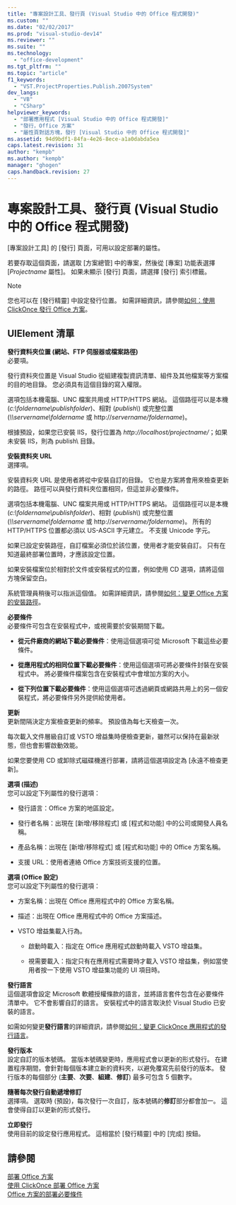 ```yaml
---
title: "專案設計工具、發行頁 (Visual Studio 中的 Office 程式開發)"
ms.custom: ""
ms.date: "02/02/2017"
ms.prod: "visual-studio-dev14"
ms.reviewer: ""
ms.suite: ""
ms.technology: 
  - "office-development"
ms.tgt_pltfrm: ""
ms.topic: "article"
f1_keywords: 
  - "VST.ProjectProperties.Publish.2007System"
dev_langs: 
  - "VB"
  - "CSharp"
helpviewer_keywords: 
  - "部署應用程式 [Visual Studio 中的 Office 程式開發]"
  - "發行，Office 方案"
  - "屬性頁對話方塊，發行 [Visual Studio 中的 Office 程式開發]"
ms.assetid: 94d9bdf1-84fa-4e26-8ece-a1a0dabda5ea
caps.latest.revision: 31
author: "kempb"
ms.author: "kempb"
manager: "ghogen"
caps.handback.revision: 27
---
```

# 專案設計工具、發行頁 (Visual Studio 中的 Office 程式開發)
  \[專案設計工具\] 的 \[發行\] 頁面，可用以設定部署的屬性。  
  
 若要存取這個頁面，請選取 \[方案總管\] 中的專案，然後從 \[專案\] 功能表選擇 \[*Projectname* 屬性\]。 如果未顯示 \[發行\] 頁面，請選擇 \[發行\] 索引標籤。  
  
> [!NOTE]  
>  您也可以在 \[發行精靈\] 中設定發行位置。 如需詳細資訊，請參閱[如何：使用 ClickOnce 發行 Office 方案](http://msdn.microsoft.com/zh-tw/2b6c247e-bc04-4ce4-bb64-c4e79bb3d5b8)。  
  
## UIElement 清單  
 **發行資料夾位置 \(網站、FTP 伺服器或檔案路徑\)**  
 必要項。  
  
 發行資料夾位置是 Visual Studio 從組建複製資訊清單、組件及其他檔案等方案檔的目的地目錄。 您必須具有這個目錄的寫入權限。  
  
 選項包括本機電腦、UNC 檔案共用或 HTTP\/HTTPS 網站。 這個路徑可以是本機 \(*c:\\foldername\\publishfolder*\)、相對 \(*publish\\*\) 或完整位置 \(*\\\\servername\\foldername* 或 http:\/\/*servername\/foldername*\)。  
  
 根據預設，如果您已安裝 IIS，發行位置為 *http:\/\/localhost\/projectname\/*；如果未安裝 IIS，則為 publish\\ 目錄。  
  
 **安裝資料夾 URL**  
 選擇項。  
  
 安裝資料夾 URL 是使用者將從中安裝自訂的目錄。 它也是方案將會用來檢查更新的路徑。 路徑可以與發行資料夾位置相同，但這並非必要條件。  
  
 選項包括本機電腦、UNC 檔案共用或 HTTP\/HTTPS 網站。 這個路徑可以是本機 \(*c:\\foldername\\publishfolder*\)、相對 \(*publish\\*\) 或完整位置 \(*\\\\servername\\foldername* 或 http:\/\/*servername\/foldername*\)。 所有的 HTTP\/HTTPS 位置都必須以 US\-ASCII 字元建立。 不支援 Unicode 字元。  
  
 如果已設定安裝路徑，自訂檔案必須位於該位置，使用者才能安裝自訂。 只有在知道最終部署位置時，才應該設定位置。  
  
 如果安裝檔案位於相對於文件或安裝程式的位置，例如使用 CD 選項，請將這個方塊保留空白。  
  
 系統管理員稍後可以指派這個值。 如需詳細資訊，請參閱[如何：變更 Office 方案的安裝路徑](http://msdn.microsoft.com/zh-tw/d0eaa07b-2d72-4902-899f-2f9fb165b8fd)。  
  
 **必要條件**  
 必要條件可包含在安裝程式中，或視需要於安裝期間下載。  
  
-   **從元件廠商的網站下載必要條件**：使用這個選項可從 Microsoft 下載這些必要條件。  
  
-   **從應用程式的相同位置下載必要條件**：使用這個選項可將必要條件封裝在安裝程式中。 將必要條件檔案包含在安裝程式中會增加方案的大小。  
  
-   **從下列位置下載必要條件**：使用這個選項可透過網頁或網路共用上的另一個安裝程式，將必要條件另外提供給使用者。  
  
 **更新**  
 更新間隔決定方案檢查更新的頻率。 預設值為每七天檢查一次。  
  
 每次載入文件層級自訂或 VSTO 增益集時便檢查更新，雖然可以保持在最新狀態，但也會影響啟動效能。  
  
 如果您要使用 CD 或卸除式磁碟機進行部署，請將這個選項設定為 \[永遠不檢查更新\]。  
  
 **選項 \(描述\)**  
 您可以設定下列屬性的發行選項：  
  
-   發行語言：Office 方案的地區設定。  
  
-   發行者名稱：出現在 \[新增\/移除程式\] 或 \[程式和功能\] 中的公司或開發人員名稱。  
  
-   產品名稱：出現在 \[新增\/移除程式\] 或 \[程式和功能\] 中的 Office 方案名稱。  
  
-   支援 URL：使用者連絡 Office 方案技術支援的位置。  
  
 **選項 \(Office 設定\)**  
 您可以設定下列屬性的發行選項：  
  
-   方案名稱：出現在 Office 應用程式中的 Office 方案名稱。  
  
-   描述：出現在 Office 應用程式中的 Office 方案描述。  
  
-   VSTO 增益集載入行為。  
  
    -   啟動時載入：指定在 Office 應用程式啟動時載入 VSTO 增益集。  
  
    -   視需要載入：指定只有在應用程式需要時才載入 VSTO 增益集，例如當使用者按一下使用 VSTO 增益集功能的 UI 項目時。  
  
 **發行語言**  
 這個選項會設定 Microsoft 軟體授權條款的語言，並將語言套件包含在必要條件清單中。 它不會影響自訂的語言。 安裝程式中的語言取決於 Visual Studio 已安裝的語言。  
  
 如需如何變更**發行語言**的詳細資訊，請參閱[如何：變更 ClickOnce 應用程式的發行語言](~/deployment/how-to-change-the-publish-language-for-a-clickonce-application.md)。  
  
 **發行版本**  
 設定自訂的版本號碼。 當版本號碼變更時，應用程式會以更新的形式發行。 在建置程序期間，會針對每個版本建立新的資料夾，以避免覆寫先前發行的版本。 發行版本的每個部分 \(**主要**、**次要**、**組建**、**修訂**\) 最多可包含 5 個數字。  
  
 **隨著每次發行自動遞增修訂**  
 選擇項。 選取時 \(預設\)，每次發行一次自訂，版本號碼的**修訂**部分都會加一。 這會使得自訂以更新的形式發行。  
  
 **立即發行**  
 使用目前的設定發行應用程式。 這相當於 \[發行精靈\] 中的 \[完成\] 按鈕。  
  
## 請參閱  
 [部署 Office 方案](../vsto/deploying-an-office-solution.md)   
 [使用 ClickOnce 部署 Office 方案](../vsto/deploying-an-office-solution-by-using-clickonce.md)   
 [Office 方案的部署必要條件](http://msdn.microsoft.com/zh-tw/9f672809-43a3-40a1-9057-397ce3b5126e)  
  
  